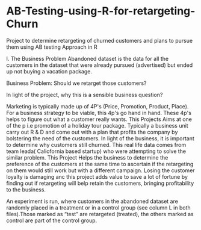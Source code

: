 # AB-Testing-using-R-for-retargeting-Churn
Project to determine retargeting of churned customers and plans to pursue them using AB testing Approach in R

I. The Business Problem
Abandoned dataset is the data for all the customers in the dataset that were already pursued (advertised) but ended up not buying a vacation package.

Business Problem: Should we retarget those customers?

In light of the project, why this is a sensible business question?

Marketing is typically made up of 4P's (Price, Promotion, Product, Place). For a business strategy to be viable, this 4p's go hand in hand. 
These 4p's helps to figure out what a customer really wants.
This Projects Aims at one of the p i.e promotion of a holiday tour package. Typically a business unit carry out R & D and come out with a plan that profits the company by bolstering the need of the customers. In light of the business, it is important to determine why customers still churned. This real life data comes from team leada( Caliofornia based startup) who were attempting to solve the similar problem. 
This Project Helps the business to determine the preference of the customers at the same time to ascertain if the retargeting on them would still work but with a different campaign. Losing the customer loyalty is damaging anc this project adds value to save a lot of fortune by finding out if retargeting will belp retain the customers, bringing profitability to the business. 

An experiment is run, where customers in the abandoned dataset are randomly placed in a treatment or in a control group (see column L in both files).Those marked as “test” are retargeted (treated), the others marked as control are part of the control group.
